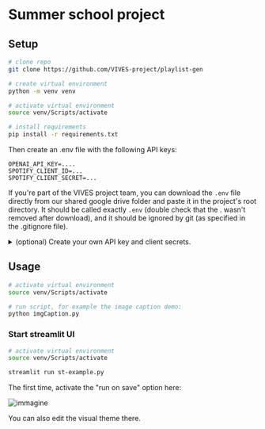 # Summer school project

## Setup

```bash
# clone repo
git clone https://github.com/VIVES-project/playlist-gen

# create virtual environment
python -m venv venv

# activate virtual environment
source venv/Scripts/activate

# install requirements
pip install -r requirements.txt
```

Then create an .env file with the following API keys:

```
OPENAI_API_KEY=....
SPOTIFY_CLIENT_ID=...
SPOTIFY_CLIENT_SECRET=...
```

If you're part of the VIVES project team, you can download the `.env` file directly from our shared google drive folder and paste it in the project's root directory. It should be called exactly `.env` (double check that the . wasn't removed after download), and it should be ignored by git (as specified in the .gitignore file).
<details>
<summary>
  (optional) Create your own API key and client secrets.
</summary>

Check [this tutorial](https://platform.openai.com/docs/quickstart) for setting up your OpenAI API key, and [this one](https://developer.spotify.com/documentation/web-api/tutorials/getting-started) for the spotify client id and client secret.

**Important**: you will also need to add specific user accounts to this list, to be able to interact with the app in development mode:

<img src="https://github.com/VIVES-project/playlist-gen/assets/40581019/da83fc79-2958-49c8-8815-62f584f55595" width="70%"/>

</details>

## Usage

```bash
# activate virtual environment
source venv/Scripts/activate

# run script, for example the image caption demo:
python imgCaption.py
```

### Start streamlit UI

```bash
# activate virtual environment
source venv/Scripts/activate

streamlit run st-example.py
```

The first time, activate the "run on save" option here:

![immagine](https://github.com/VIVES-project/playlist-gen/assets/40581019/d7085403-7c85-4871-8684-d2441259bf3f)

You can also edit the visual theme there.
